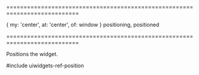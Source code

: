 ===========================================================================
<!--default-->{ my: 'center', at: 'center', of: window }<!--/default-->
<!--firedEvents-->positioning, positioned<!--/firedEvents-->
===========================================================================

<!--shortDescription-->
Positions the widget.
<!--/shortDescription-->

<!--fullDescription-->
#include uiwidgets-ref-position
<!--/fullDescription-->